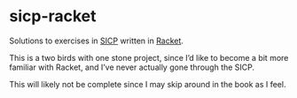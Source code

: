 # sicp-racket

Solutions to exercises in [SICP](https://mitp-content-server.mit.edu/books/content/sectbyfn/books_pres_0/6515/sicp.zip/index.html) written in [Racket](https://www.racket-lang.org/).

This is a two birds with one stone project, since I’d like to become a bit more familiar with  Racket, and I’ve never actually gone through the SICP.

This will likely not be complete since I may skip around in the book as I feel.
